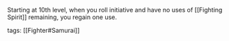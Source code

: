 Starting at 10th level, when you roll initiative and have no uses of [[Fighting Spirit]] remaining, you regain one use.

tags: [[Fighter#Samurai]]
